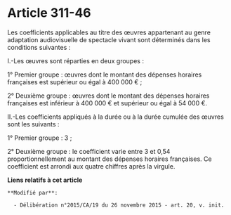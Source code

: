 # Article 311-46

Les coefficients applicables au titre des œuvres appartenant au genre adaptation audiovisuelle de spectacle vivant sont
déterminés dans les conditions suivantes : 

I.-Les œuvres sont réparties en deux groupes : 

1° Premier groupe : œuvres dont le montant des dépenses horaires françaises est supérieur ou égal à 400 000 € ; 

2° Deuxième groupe : œuvres dont le montant des dépenses horaires françaises est inférieur à 400 000 € et supérieur ou égal à
54 000 €. 

II.-Les coefficients appliqués à la durée ou à la durée cumulée des œuvres sont les suivants : 

1° Premier groupe : 3 ; 

2° Deuxième groupe : le coefficient varie entre 3 et 0,54 proportionnellement au montant des dépenses horaires françaises. Ce
coefficient est arrondi aux quatre chiffres après la virgule.

**Liens relatifs à cet article**

	**Modifié par**:

	  - Délibération n°2015/CA/19 du 26 novembre 2015 - art. 20, v. init.

